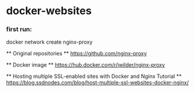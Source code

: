 # docker-websites

### first run: 
docker network create nginx-proxy

** Original repositories **
https://github.com/nginx-proxy

** Docker image **
https://hub.docker.com/r/jwilder/nginx-proxy

** Hosting multiple SSL-enabled sites with Docker and Nginx Tutorial **
https://blog.ssdnodes.com/blog/host-multiple-ssl-websites-docker-nginx/